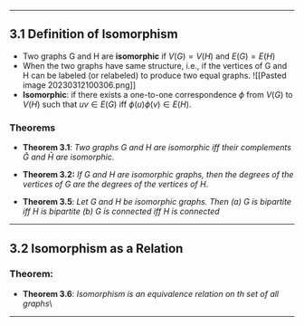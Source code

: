 ___

## 3.1 Definition of Isomorphism
 - Two graphs G and H are **isomorphic** if $V(G)=V(H)$ and $E(G)=E(H)$ 
 - When the two graphs have same structure, i.e., if the vertices of G and H can be labeled (or relabeled) to produce two equal graphs.
 ![[Pasted image 20230312100306.png]]
 - **Isomorphic**: if there exists a one-to-one correspondence $\phi$ from $V(G)$ to $V(H)$  such that $uv \in E(G)$ iff $\phi(u)\phi(v) \in E(H)$.

### Theorems
 - **Theorem 3.1**: *Two graphs $G$ and $H$ are isomorphic iff their complements $\bar{G}$ and $\bar{H}$  are isomorphic.*

 - **Theorem 3.2:** *If $G$ and $H$ are isomorphic graphs, then the degrees of the vertices of $G$ are the degrees of the vertices of $H$*.

 - **Theorem 3.5**: *Let $G$ and $H$ be isomorphic graphs. Then
	 (a) $G$ is bipartite iff $H$ is bipartite 
	 (b) $G$ is connected iff $H$ is connected*

___

## 3.2 Isomorphism as a Relation

### Theorem:
 - **Theorem 3.6**: *Isomorphism is an equivalence relation on th set of all graphs*\

___